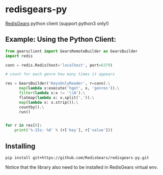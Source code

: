 # redisgears-py
[RedisGears](http://redisgears.io) python client (support python3 only!)

## Example: Using the Python Client:
```python
from gearsclient import GearsRemoteBuilder as GearsBuilder
import redis

conn = redis.Redis(host='localhost', port=6379)

# count for each genre how many times it appears

res = GearsBuilder('KeysOnlyReader', r=conn).\
	  map(lambda x:execute('hget', x, 'genres')).\
	  filter(lambda x:x != '\\N').\
	  flatmap(lambda x: x.split(',')).\
	  map(lambda x: x.strip()).\
	  countby().\
	  run()


for r in res[0]:
	print('%-15s: %d' % (r['key'], r['value']))
```

## Installing
```
pip install git+https://github.com/RedisGears/redisgears-py.git
```
Notice that the library also need to be installed in RedisGears virtual env.

